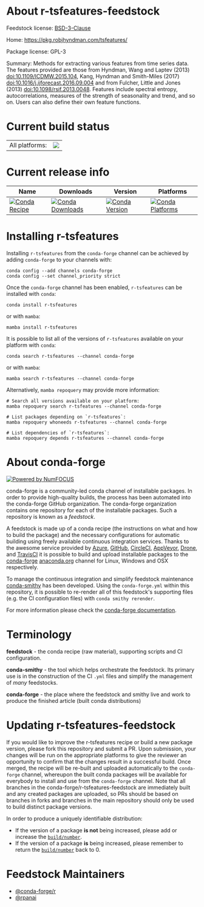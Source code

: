 About r-tsfeatures-feedstock
============================

Feedstock license: [BSD-3-Clause](https://github.com/conda-forge/r-tsfeatures-feedstock/blob/main/LICENSE.txt)

Home: https://pkg.robjhyndman.com/tsfeatures/

Package license: GPL-3

Summary: Methods for extracting various features from time series data. The features provided are those from Hyndman, Wang and Laptev (2013) <doi:10.1109/ICDMW.2015.104>, Kang, Hyndman and Smith-Miles (2017) <doi:10.1016/j.ijforecast.2016.09.004> and from Fulcher, Little and Jones (2013) <doi:10.1098/rsif.2013.0048>. Features include spectral entropy, autocorrelations, measures of the strength of seasonality and trend, and so on. Users can also define their own feature functions.

Current build status
====================


<table><tr><td>All platforms:</td>
    <td>
      <a href="https://dev.azure.com/conda-forge/feedstock-builds/_build/latest?definitionId=10599&branchName=main">
        <img src="https://dev.azure.com/conda-forge/feedstock-builds/_apis/build/status/r-tsfeatures-feedstock?branchName=main">
      </a>
    </td>
  </tr>
</table>

Current release info
====================

| Name | Downloads | Version | Platforms |
| --- | --- | --- | --- |
| [![Conda Recipe](https://img.shields.io/badge/recipe-r--tsfeatures-green.svg)](https://anaconda.org/conda-forge/r-tsfeatures) | [![Conda Downloads](https://img.shields.io/conda/dn/conda-forge/r-tsfeatures.svg)](https://anaconda.org/conda-forge/r-tsfeatures) | [![Conda Version](https://img.shields.io/conda/vn/conda-forge/r-tsfeatures.svg)](https://anaconda.org/conda-forge/r-tsfeatures) | [![Conda Platforms](https://img.shields.io/conda/pn/conda-forge/r-tsfeatures.svg)](https://anaconda.org/conda-forge/r-tsfeatures) |

Installing r-tsfeatures
=======================

Installing `r-tsfeatures` from the `conda-forge` channel can be achieved by adding `conda-forge` to your channels with:

```
conda config --add channels conda-forge
conda config --set channel_priority strict
```

Once the `conda-forge` channel has been enabled, `r-tsfeatures` can be installed with `conda`:

```
conda install r-tsfeatures
```

or with `mamba`:

```
mamba install r-tsfeatures
```

It is possible to list all of the versions of `r-tsfeatures` available on your platform with `conda`:

```
conda search r-tsfeatures --channel conda-forge
```

or with `mamba`:

```
mamba search r-tsfeatures --channel conda-forge
```

Alternatively, `mamba repoquery` may provide more information:

```
# Search all versions available on your platform:
mamba repoquery search r-tsfeatures --channel conda-forge

# List packages depending on `r-tsfeatures`:
mamba repoquery whoneeds r-tsfeatures --channel conda-forge

# List dependencies of `r-tsfeatures`:
mamba repoquery depends r-tsfeatures --channel conda-forge
```


About conda-forge
=================

[![Powered by
NumFOCUS](https://img.shields.io/badge/powered%20by-NumFOCUS-orange.svg?style=flat&colorA=E1523D&colorB=007D8A)](https://numfocus.org)

conda-forge is a community-led conda channel of installable packages.
In order to provide high-quality builds, the process has been automated into the
conda-forge GitHub organization. The conda-forge organization contains one repository
for each of the installable packages. Such a repository is known as a *feedstock*.

A feedstock is made up of a conda recipe (the instructions on what and how to build
the package) and the necessary configurations for automatic building using freely
available continuous integration services. Thanks to the awesome service provided by
[Azure](https://azure.microsoft.com/en-us/services/devops/), [GitHub](https://github.com/),
[CircleCI](https://circleci.com/), [AppVeyor](https://www.appveyor.com/),
[Drone](https://cloud.drone.io/welcome), and [TravisCI](https://travis-ci.com/)
it is possible to build and upload installable packages to the
[conda-forge](https://anaconda.org/conda-forge) [anaconda.org](https://anaconda.org/)
channel for Linux, Windows and OSX respectively.

To manage the continuous integration and simplify feedstock maintenance
[conda-smithy](https://github.com/conda-forge/conda-smithy) has been developed.
Using the ``conda-forge.yml`` within this repository, it is possible to re-render all of
this feedstock's supporting files (e.g. the CI configuration files) with ``conda smithy rerender``.

For more information please check the [conda-forge documentation](https://conda-forge.org/docs/).

Terminology
===========

**feedstock** - the conda recipe (raw material), supporting scripts and CI configuration.

**conda-smithy** - the tool which helps orchestrate the feedstock.
                   Its primary use is in the construction of the CI ``.yml`` files
                   and simplify the management of *many* feedstocks.

**conda-forge** - the place where the feedstock and smithy live and work to
                  produce the finished article (built conda distributions)


Updating r-tsfeatures-feedstock
===============================

If you would like to improve the r-tsfeatures recipe or build a new
package version, please fork this repository and submit a PR. Upon submission,
your changes will be run on the appropriate platforms to give the reviewer an
opportunity to confirm that the changes result in a successful build. Once
merged, the recipe will be re-built and uploaded automatically to the
`conda-forge` channel, whereupon the built conda packages will be available for
everybody to install and use from the `conda-forge` channel.
Note that all branches in the conda-forge/r-tsfeatures-feedstock are
immediately built and any created packages are uploaded, so PRs should be based
on branches in forks and branches in the main repository should only be used to
build distinct package versions.

In order to produce a uniquely identifiable distribution:
 * If the version of a package **is not** being increased, please add or increase
   the [``build/number``](https://docs.conda.io/projects/conda-build/en/latest/resources/define-metadata.html#build-number-and-string).
 * If the version of a package **is** being increased, please remember to return
   the [``build/number``](https://docs.conda.io/projects/conda-build/en/latest/resources/define-metadata.html#build-number-and-string)
   back to 0.

Feedstock Maintainers
=====================

* [@conda-forge/r](https://github.com/conda-forge/r/)
* [@rpanai](https://github.com/rpanai/)

